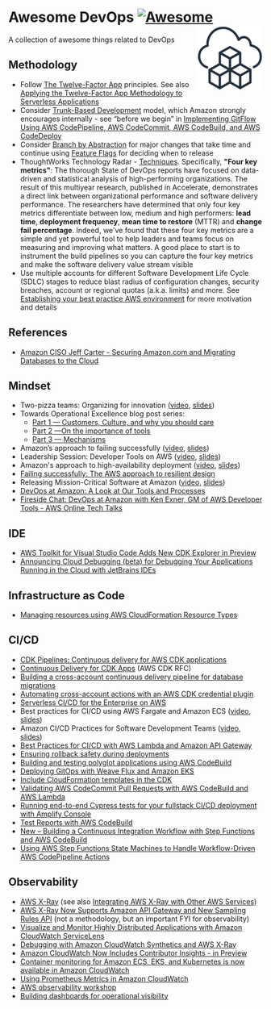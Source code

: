 # Awesome DevOps [![Awesome](https://awesome.re/badge.svg)](https://awesome.re) [<img src="https://raw.githubusercontent.com/aws/aws-cdk/master/logo/default-128-dark.png" align="right" alt="CDK">](https://github.com/aws/aws-cdk)

A collection of awesome things related to DevOps

## Methodology

* Follow [The Twelve-Factor App](https://12factor.net/) principles. See also [Applying  the Twelve-Factor App Methodology to Serverless Applications](https://aws.amazon.com/blogs/compute/applying-the-twelve-factor-app-methodology-to-serverless-applications/)
* Consider [Trunk-Based Development](https://trunkbaseddevelopment.com/) model, which Amazon strongly encourages internally - see “before we begin” in [Implementing GitFlow Using AWS CodePipeline, AWS CodeCommit, AWS CodeBuild, and AWS CodeDeploy](https://aws.amazon.com/blogs/devops/implementing-gitflow-using-aws-codepipeline-aws-codecommit-aws-codebuild-and-aws-codedeploy/)
* Consider [Branch by Abstraction](https://www.branchbyabstraction.com/) for major changes that take time and continue using [Feature Flags](https://launchdarkly.com/blog/what-are-feature-flags/) for deciding when to release
* ThoughtWorks Technology Radar - [Techniques](https://www.thoughtworks.com/radar/techniques). Specifically, **"Four key metrics"**: The thorough State of DevOps reports have focused on data-driven and statistical analysis of high-performing organizations. The result of this multiyear research, published in Accelerate, demonstrates a direct link between organizational performance and software delivery performance. The researchers have determined that only four key metrics differentiate between low, medium and high performers: **lead time**, **deployment frequency**, **mean time to restore** (MTTR) and **change fail percentage**. Indeed, we've found that these four key metrics are a simple and yet powerful tool to help leaders and teams focus on measuring and improving what matters. A good place to start is to instrument the build pipelines so you can capture the four key metrics and make the software delivery value stream visible
* Use multiple accounts for different Software Development Life Cycle (SDLC) stages to reduce blast radius of configuration changes, security breaches, account or regional quotas (a.k.a. limits) and more. See [Establishing your best practice AWS environment](https://aws.amazon.com/organizations/getting-started/best-practices/) for more motivation and details

## References

* [Amazon CISO Jeff Carter - Securing Amazon.com and Migrating Databases to the Cloud](https://www.youtube.com/watch?v=5xuCQJzv7eM)

## Mindset

* Two-pizza teams: Organizing for innovation ([video](https://www.youtube.com/watch?v=XavPl5t9dS8), [slides](https://d1.awsstatic.com/events/reinvent/2020/TwoPizza_Teams_Building_innovative_teams_that_scale_INO207.pdf))
* Towards Operational Excellence blog post series:
    * [Part 1 — Customers, Culture, and why you should care](https://medium.com/@adhorn/towards-operational-excellence-35ba6298b12f)
    * [Part 2 —On the importance of tools](https://medium.com/@adhorn/towards-operational-excellence-c9fe298e27e7)
    * [Part 3 — Mechanisms](https://medium.com/@adhorn/towards-operational-excellence-part-3-8b727f06a4b6)
* Amazon’s approach to failing successfully ([video](https://www.youtube.com/watch?v=yQiRli2ZPxU), [slides](https://d1.awsstatic.com/events/reinvent/2019/REPEAT_1_Amazon%E2%80%99s_approach_to_failing_successfully_DOP208-R1.pdf))
* Leadership Session: Developer Tools on AWS ([video](https://www.youtube.com/watch?v=p9IybVJp5QM), [slides](https://d1.awsstatic.com/events/reinvent/2019/Leadership_Session_Developer_Tools_on_AWS_DOP210-L.pdf))
* Amazon's approach to high-availability deployment ([video](https://www.youtube.com/watch?v=bCgD2bX1LI4), [slides](https://d1.awsstatic.com/events/reinvent/2019/REPEAT_1_Amazon's_approach_to_high-availability_deployment_DOP404-R1.pdf.pdf))
* [Failing successfully: The AWS approach to resilient design](https://d1.awsstatic.com/events/reinvent/2019/REPEAT_2_Failing_successfully_The_AWS_approach_to_resilient_design_ARC303-R2.pdf)
* Releasing Mission-Critical Software at Amazon ([video](https://www.youtube.com/watch?v=I61KKO1rAQ8&feature=youtu.be), [slides](https://www.slideshare.net/AmazonWebServices/releasing-missioncritical-software-at-amazon-dev209r1-aws-reinvent-2018))
* [DevOps at Amazon: A Look at Our Tools and Processes](https://www.youtube.com/watch?v=esEFaY0FDKc)
* [Fireside Chat: DevOps at Amazon with Ken Exner, GM of AWS Developer Tools - AWS Online Tech Talks](https://www.youtube.com/watch?v=FlZm3nFMIAM&feature=youtu.be)

## IDE

* [AWS Toolkit for Visual Studio Code Adds New CDK Explorer in Preview](https://aws.amazon.com/about-aws/whats-new/2019/11/aws-toolkit-for-vs-code-adds-new-cdk-explorer-in-preview/)
* [Announcing Cloud Debugging (beta) for Debugging Your Applications Running in the Cloud with JetBrains IDEs](https://aws.amazon.com/about-aws/whats-new/2019/11/announcing-cloud-debugging-beta/)

## Infrastructure as Code

* [Managing resources using AWS CloudFormation Resource Types](https://aws.amazon.com/blogs/mt/managing-resources-using-aws-cloudformation-resource-types/)

## CI/CD

* [CDK Pipelines: Continuous delivery for AWS CDK applications](https://aws.amazon.com/blogs/developer/cdk-pipelines-continuous-delivery-for-aws-cdk-applications/)
* [Continuous Delivery for CDK Apps](https://github.com/aws/aws-cdk-rfcs/blob/master/text/0049-continuous-delivery.md) (AWS CDK RFC)
* [Building a cross-account continuous delivery pipeline for database migrations](https://aws.amazon.com/blogs/database/building-a-cross-account-continuous-delivery-pipeline-for-database-migrations/)
* [Automating cross-account actions with an AWS CDK credential plugin](https://aws.amazon.com/blogs/devops/cdk-credential-plugin/)
* [Serverless CI/CD for the Enterprise on AWS](https://aws.amazon.com/quickstart/architecture/serverless-cicd-for-enterprise/)
* Best practices for CI/CD using AWS Fargate and Amazon ECS ([video](https://www.youtube.com/watch?v=7FVK0i9edyg), [slides](https://d1.awsstatic.com/events/reinvent/2019/REPEAT_2_Best_practices_for_CICD_using_AWS_Fargate_and_Amazon_ECS_CON333-R2.pdf))
* Amazon CI/CD Practices for Software Development Teams ([video](https://youtu.be/3HKbXz0RwSg), [slides](https://www.slideshare.net/AmazonWebServices/amazon-cicd-practices-for-software-development-teams))
* [Best  Practices for CI/CD with AWS Lambda and Amazon API Gateway](https://www.slideshare.net/AmazonWebServices/best-practices-for-cicd-with-aws-lambda-and-amazon-api-gateway-srv355r1-aws-reinvent-2018)
* [Ensuring rollback safety during deployments](https://aws.amazon.com/builders-library/ensuring-rollback-safety-during-deployments/)
* [Building and testing polyglot applications using AWS CodeBuild](https://aws.amazon.com/blogs/devops/building-and-testing-polyglot-applications-using-aws-codebuild/)
* [Deploying GitOps with Weave Flux and Amazon EKS](https://aws.amazon.com/blogs/compute/deploying-gitops-with-weave-flux-and-amazon-eks/)
* [Include CloudFormation templates in the CDK](https://docs.aws.amazon.com/cdk/api/latest/docs/cloudformation-include-readme.html)
* [Validating AWS CodeCommit Pull Requests with AWS CodeBuild and AWS Lambda](https://aws.amazon.com/blogs/devops/validating-aws-codecommit-pull-requests-with-aws-codebuild-and-aws-lambda/)
* [Running end-to-end Cypress tests for your fullstack CI/CD deployment with Amplify Console](https://aws.amazon.com/blogs/mobile/running-end-to-end-cypress-tests-for-your-fullstack-ci-cd-deployment-with-amplify-console/)
* [Test Reports with AWS CodeBuild](https://aws.amazon.com/blogs/devops/test-reports-with-aws-codebuild/)
* [New – Building a Continuous Integration Workflow with Step Functions and AWS CodeBuild](https://aws.amazon.com/blogs/aws/new-building-a-continuous-integration-workflow-with-step-functions-and-aws-codebuild/)
* [Using AWS Step Functions State Machines to Handle Workflow-Driven AWS CodePipeline Actions](https://aws.amazon.com/blogs/devops/using-aws-step-functions-state-machines-to-handle-workflow-driven-aws-codepipeline-actions/)

## Observability

* [AWS X-Ray](https://docs.aws.amazon.com/xray/latest/devguide/aws-xray.html) (see also [Integrating  AWS X-Ray with Other AWS Services](https://docs.aws.amazon.com/xray/latest/devguide/xray-services.html))
* [AWS  X-Ray Now Supports Amazon API Gateway and New Sampling Rules API](https://aws.amazon.com/blogs/aws/apigateway-xray/) (not  a methodology, but an important FYI for observability)
* [Visualize and Monitor Highly Distributed Applications with Amazon CloudWatch ServiceLens](https://aws.amazon.com/blogs/aws/visualize-and-monitor-highly-distributed-applications-with-amazon-cloudwatch-servicelens/)
* [Debugging with Amazon CloudWatch Synthetics and AWS X-Ray](https://aws.amazon.com/blogs/devops/debugging-with-amazon-cloudwatch-synthetics-and-aws-x-ray/)
* [Amazon CloudWatch Now Includes Contributor Insights - in Preview](https://aws.amazon.com/about-aws/whats-new/2019/11/amazon-cloudwatch-now-includes-contributor-insights-preview/)
* [Container monitoring for Amazon ECS, EKS, and Kubernetes is now available in Amazon CloudWatch](https://aws.amazon.com/about-aws/whats-new/2019/08/container-monitoring-for-amazon-ecs-eks-and-kubernetes-is-now-available-in-amazon-cloudwatch/)
* [Using Prometheus Metrics in Amazon CloudWatch](https://aws.amazon.com/blogs/containers/using-prometheus-metrics-in-amazon-cloudwatch/)
* [AWS observability workshop](https://observability.workshop.aws/en/)
* [Building dashboards for operational visibility](https://aws.amazon.com/builders-library/building-dashboards-for-operational-visibility/)
